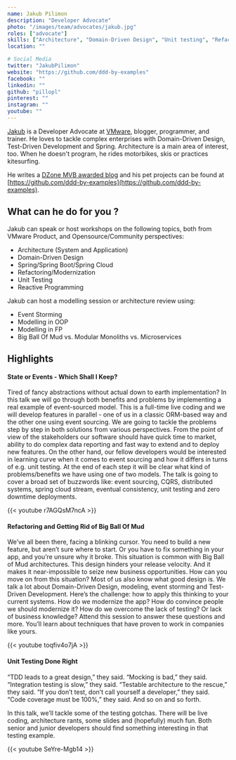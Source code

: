 ```yaml
---
name: Jakub Pilimon
description: "Developer Advocate"
photo: "/images/team/advocates/jakub.jpg"
roles: ["advocate"]
skills: ["Architecture", "Domain-Driven Design", "Unit testing", "Refactoring", "Spring"]
location: ""

# Social Media 
twitter: "JakubPilimon"
website: "https://github.com/ddd-by-examples"
facebook: ""
linkedin: ""
github: "pillopl"
pinterest: ""
instagram: ""
youtube: ""
---
```


[Jakub](https://twitter.com/JakubPilimon) is a Developer Advocate at [VMware](https://vmware.com), blogger, programmer, and trainer. He loves to tackle complex enterprises with Domain-Driven Design, Test-Driven Development and Spring. Architecture is a main area of interest, too. When he doesn't program, he rides motorbikes, skis or practices kitesurfing.

He writes a [DZone MVB awarded blog](https://pillopl.github.io) and his pet projects can be found at [https://github.com/ddd-by-examples](https://github.com/ddd-by-examples).

<!--more-->


## What can he do for you ?

Jakub can speak or host workshops on the following topics, both from VMware Product, and Opensource/Community perspectives:

* Architecture (System and Application)
* Domain-Driven Design
* Spring/Spring Boot/Spring Cloud
* Refactoring/Modernization
* Unit Testing
* Reactive Programming

Jakub can host a modelling session or architecture review using:

* Event Storming
* Modelling in OOP
* Modelling in FP
* Big Ball Of Mud vs. Modular Monoliths vs. Microservices

## Highlights

#### State or Events - Which Shall I Keep?

Tired of fancy abstractions without actual down to earth implementation? In this talk we will go through both benefits and problems by implementing a real example of event-sourced model. This is a full-time live coding and we will develop features in parallel - one of us in a classic ORM-based way and the other one using event sourcing. We are going to tackle the problems step by step in both solutions from various perspectives. From the point of view of the stakeholders our software should have quick time to market, ability to do complex data reporting and fast way to extend and to deploy new features. On the other hand, our fellow developers would be interested in learning curve when it comes to event sourcing and how it differs in turns of e.g. unit testing. At the end of each step it will be clear what kind of problems/benefits we have using one of two models. The talk is going to cover a broad set of buzzwords like: event sourcing, CQRS, distributed systems, spring cloud stream, eventual consistency, unit testing and zero downtime deployments.

{{< youtube r7AGQsM7ncA >}}

#### Refactoring and Getting Rid of Big Ball Of Mud

We’ve all been there, facing a blinking cursor. You need to build a new feature, but aren’t sure where to start. Or you have to fix something in your app, and you’re unsure why it broke.
This situation is common with Big Ball of Mud architectures. This design hinders your release velocity. And it makes it near-impossible to seize new business opportunities. How can you move on from this situation?
Most of us also know what good design is. We talk a lot about Domain-Driven Design, modeling, event storming and Test-Driven Development.
Here’s the challenge: how to apply this thinking to your current systems. How do we modernize the app? How do convince people we should modernize it? How do we overcome the lack of testing? Or lack of business knowledge?
Attend this session to answer these questions and more. You’ll learn about techniques that have proven to work in companies like yours.

{{< youtube toqfiv4o7jA >}}


#### Unit Testing Done Right

“TDD leads to a great design,” they said. “Mocking is bad,” they said. “Integration testing is slow,” they said. “Testable architecture to the rescue,” they said. “If you don’t test, don’t call yourself a developer,” they said. “Code coverage must be 100%,” they said. And so on and so forth.

In this talk, we’ll tackle some of the testing gotchas. There will be live coding, architecture rants, some slides and (hopefully) much fun. Both senior and junior developers should find something interesting in that testing example.

{{< youtube SeYre-Mgb14 >}}
